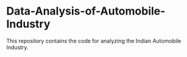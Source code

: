 # Data-Analysis-of-Automobile-Industry
This repository contains the code for analyzing the Indian Automobile Industry.
